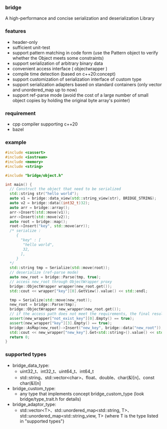 ### bridge

A high-performance and concise serialization and deserialization Library

### features

* header-only
* sufficient unit-test
* support pattern matching in code form (use the Pattern object to verify whether the Object meets some constraints)
* support serialization of arbitrary binary data
* convenient access interface ( objectwrapper )
* compile time detection (based on c++20:concept)
* support customization of serialization interface of custom type
* support serialization adapters based on standard containers (only vector and unordered_map up to now)
* support ref-parse mode (avoid the cost of a large number of small object copies by holding the original byte array's pointer)

### requirement
* cpp compiler supporting c++20
* bazel

### example 
```c++
#include <cassert>
#include <iostream>
#include <memory>
#include <string>

#include "bridge/object.h"

int main() {
  // Construct the object that need to be serialized
  std::string str("hello world");
  auto v1 = bridge::data_view(std::string_view(str), BRIDGE_STRING);
  auto v2 = bridge::data((int32_t)32);
  auto arr = bridge::array();
  arr->Insert(std::move(v1));
  arr->Insert(std::move(v2));
  auto root = bridge::map();
  root->Insert("key", std::move(arr));
  /* serialize :
     {
       "key" : [
        "hello world",
        32,
       ],
     }
  */
  std::string tmp = Serialize(std::move(root));
  // deserialize (ref-parse mode)
  auto new_root = bridge::Parse(tmp, true);
  // access new_root through ObjectWrapper proxy
  bridge::ObjectWrapper wrapper(new_root.get());
  std::cout << wrapper["key"][0].GetView().value() << std::endl;

  tmp = Serialize(std::move(new_root));
  new_root = bridge::Parse(tmp);
  bridge::ObjectWrapper new_wrapper(new_root.get());
  // if the access path does not meet the requirements, the final result's Empty() method return true.
  assert(new_wrapper["not_exist_key"][0].Empty() == true);
  assert(new_wrapper["key"][3].Empty() == true);
  bridge::AsMap(new_root)->Insert("new_key", bridge::data("new_root"));
  std::cout << new_wrapper["new_key"].Get<std::string>().value() << std::endl;
  return 0;
}
```

### supported types
* bridge_data_type:
  * uint32_t、int32_t、uint64_t、int64_t
  * std::string、std::vector\<char\>、float、double、char(&)[n]、const char(&)[n]
* bridge_custom_type:
  * any type that implements concept bridge_custom_type (look bridge/type_trait.h for details)
* bridge_adaptor_type:
  * std::vector\<T\>、std::unordered_map<std::string, T>、std::unordered_map<std::string_view, T> (where T is the type listed in "supported types")
